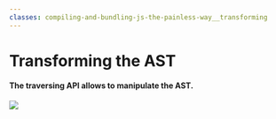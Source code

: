 ```yaml
---
classes: compiling-and-bundling-js-the-painless-way__transforming
---
```


# Transforming the AST

#### The traversing API allows to manipulate the AST.

<img src="/compiling-and-bundling-js-the-painless-way/traversing-2.png" />

